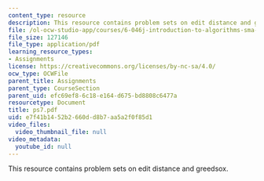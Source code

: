 ```yaml
---
content_type: resource
description: This resource contains problem sets on edit distance and greedsox.
file: /ol-ocw-studio-app/courses/6-046j-introduction-to-algorithms-sma-5503-fall-2005/e7f41b1452b2660dd8b7aa5a2f0f85d1_ps7.pdf
file_size: 127146
file_type: application/pdf
learning_resource_types:
- Assignments
license: https://creativecommons.org/licenses/by-nc-sa/4.0/
ocw_type: OCWFile
parent_title: Assignments
parent_type: CourseSection
parent_uid: efc69ef8-6c18-e164-d675-bd8808c6477a
resourcetype: Document
title: ps7.pdf
uid: e7f41b14-52b2-660d-d8b7-aa5a2f0f85d1
video_files:
  video_thumbnail_file: null
video_metadata:
  youtube_id: null
---
```

This resource contains problem sets on edit distance and greedsox.